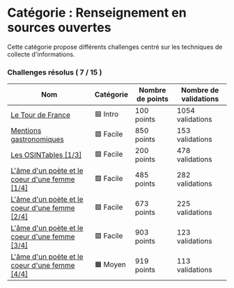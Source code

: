 # Catégorie : Renseignement en sources ouvertes

Cette catégorie propose différents challenges centré sur les techniques de collecte d'informations.

### Challenges résolus ( 7 / 15 )

| Nom | Catégorie | Nombre de points | Nombre de validations |
| - | - | - | - |
| [Le Tour de France](./le%20tour%20de%20france/) | 🟦 Intro | 100 points | 1054 validations |
| [Mentions gastronomiques](./mentions%20gastronomiques/) | 🟩 Facile | 850 points | 153 validations |
| [Les OSINTables [1/3]](./osintables_1_3/) | 🟩 Facile | 200 points | 478 validations |
| [L'âme d'un poète et le coeur d'une femme [1/4]](./l'ame%20d'un%20poete%20et%20le%20coeur%20d'une%20femme%201_4/) | 🟩 Facile | 485 points | 282 validations |
| [L'âme d'un poète et le coeur d'une femme [2/4]](./l'ame%20d'un%20poete%20et%20le%20coeur%20d'une%20femme%202_4/) | 🟩 Facile | 673 points | 225 validations |
| [L'âme d'un poète et le coeur d'une femme [3/4]](./l'ame%20d'un%20poete%20et%20le%20coeur%20d'une%20femme%203_4/) | 🟩 Facile | 903 points | 123 validations |
| [L'âme d'un poète et le coeur d'une femme [4/4]](./l'ame%20d'un%20poete%20et%20le%20coeur%20d'une%20femme%204_4/) | 🟧 Moyen | 919 points | 113 validations |